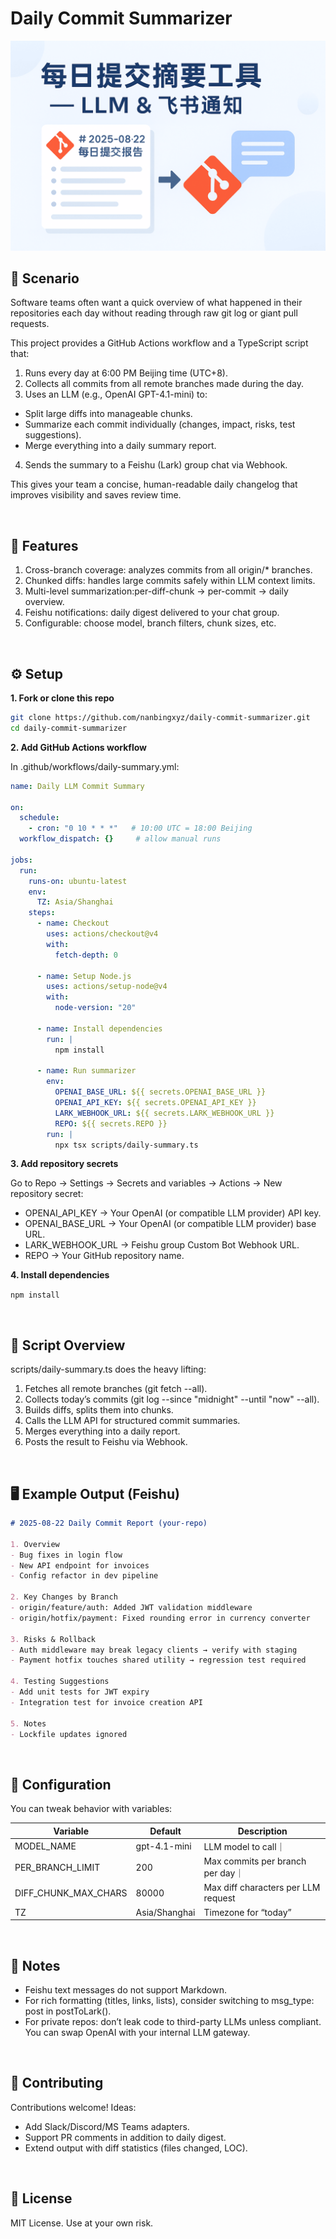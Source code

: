 # Daily Commit Summarizer

![cover](./cover.png)

## 📌 Scenario

Software teams often want a quick overview of what happened in their repositories each day without reading through raw git log or giant pull requests.

This project provides a GitHub Actions workflow and a TypeScript script that:
1. Runs every day at 6:00 PM Beijing time (UTC+8).
2. Collects all commits from all remote branches made during the day.
3. Uses an LLM (e.g., OpenAI GPT-4.1-mini) to:
  - Split large diffs into manageable chunks.
  - Summarize each commit individually (changes, impact, risks, test suggestions).
  - Merge everything into a daily summary report.
4. Sends the summary to a Feishu (Lark) group chat via Webhook.

This gives your team a concise, human-readable daily changelog that improves visibility and saves review time.

<br/>

## 🚀 Features

1. Cross-branch coverage: analyzes commits from all origin/* branches.
2. Chunked diffs: handles large commits safely within LLM context limits.
3. Multi-level summarization:per-diff-chunk → per-commit → daily overview.
4. Feishu notifications: daily digest delivered to your chat group.
5. Configurable: choose model, branch filters, chunk sizes, etc.

<br/>

## ⚙️ Setup

**1. Fork or clone this repo**

```bash
git clone https://github.com/nanbingxyz/daily-commit-summarizer.git
cd daily-commit-summarizer
```

**2. Add GitHub Actions workflow**

In .github/workflows/daily-summary.yml:

```yaml
name: Daily LLM Commit Summary

on:
  schedule:
    - cron: "0 10 * * *"   # 10:00 UTC = 18:00 Beijing
  workflow_dispatch: {}     # allow manual runs

jobs:
  run:
    runs-on: ubuntu-latest
    env:
      TZ: Asia/Shanghai
    steps:
      - name: Checkout
        uses: actions/checkout@v4
        with:
          fetch-depth: 0

      - name: Setup Node.js
        uses: actions/setup-node@v4
        with:
          node-version: "20"

      - name: Install dependencies
        run: |
          npm install

      - name: Run summarizer
        env:
          OPENAI_BASE_URL: ${{ secrets.OPENAI_BASE_URL }}
          OPENAI_API_KEY: ${{ secrets.OPENAI_API_KEY }}
          LARK_WEBHOOK_URL: ${{ secrets.LARK_WEBHOOK_URL }}
          REPO: ${{ secrets.REPO }}
        run: |
          npx tsx scripts/daily-summary.ts
```
**3. Add repository secrets**

Go to Repo → Settings → Secrets and variables → Actions → New repository secret:
* OPENAI_API_KEY → Your OpenAI (or compatible LLM provider) API key.
* OPENAI_BASE_URL → Your OpenAI (or compatible LLM provider) base URL.
* LARK_WEBHOOK_URL → Feishu group Custom Bot Webhook URL.
* REPO → Your GitHub repository name.

**4. Install dependencies**

`npm install`

<br/>

## 📄 Script Overview

scripts/daily-summary.ts does the heavy lifting:
1. Fetches all remote branches (git fetch --all).
2. Collects today’s commits (git log --since "midnight" --until "now" --all).
3. Builds diffs, splits them into chunks.
4. Calls the LLM API for structured commit summaries.
5. Merges everything into a daily report.
6. Posts the result to Feishu via Webhook.

<br/>

## 🖥 Example Output (Feishu)

```markdown
# 2025-08-22 Daily Commit Report (your-repo)

1. Overview
- Bug fixes in login flow
- New API endpoint for invoices
- Config refactor in dev pipeline

2. Key Changes by Branch
- origin/feature/auth: Added JWT validation middleware
- origin/hotfix/payment: Fixed rounding error in currency converter

3. Risks & Rollback
- Auth middleware may break legacy clients → verify with staging
- Payment hotfix touches shared utility → regression test required

4. Testing Suggestions
- Add unit tests for JWT expiry
- Integration test for invoice creation API

5. Notes
- Lockfile updates ignored
```

<br/>

## 🔧 Configuration

You can tweak behavior with variables:

|Variable|Default|Description|
| ---- | ---- | ---- |
|MODEL_NAME|gpt-4.1-mini|LLM model to call｜
|PER_BRANCH_LIMIT|200|Max commits per branch per day｜
|DIFF_CHUNK_MAX_CHARS|80000|Max diff characters per LLM request|
|TZ|Asia/Shanghai|Timezone for “today”|

<br/>

## 📌 Notes
* Feishu text messages do not support Markdown.
*	For rich formatting (titles, links, lists), consider switching to msg_type: post in postToLark().
* For private repos: don’t leak code to third-party LLMs unless compliant. You can swap OpenAI with your internal LLM gateway.

<br/>

## 🤝 Contributing

Contributions welcome! Ideas:
* Add Slack/Discord/MS Teams adapters.
* Support PR comments in addition to daily digest.
* Extend output with diff statistics (files changed, LOC).

<br/>

## 📜 License

MIT License. Use at your own risk.

